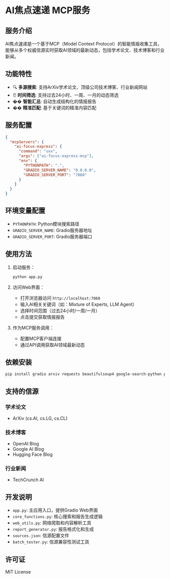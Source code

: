 # AI焦点速递 MCP服务

## 服务介绍

AI焦点速递是一个基于MCP（Model Context Protocol）的智能情报收集工具，能够从多个权威信源实时获取AI领域的最新动态，包括学术论文、技术博客和行业新闻。

## 功能特性

- 🔍 **多源搜索**: 支持ArXiv学术论文、顶级公司技术博客、行业新闻网站
- ⏰ **时间筛选**: 支持过去24小时、一周、一月的动态筛选
- �� **智能汇总**: 自动生成结构化的情报报告
- �� **精准匹配**: 基于关键词的精准内容匹配

## 服务配置

```json
{
  "mcpServers": {
    "ai-focus-express": {
      "command": "uvx",
      "args": ["ai-focus-express-mcp"],
      "env": {
        "PYTHONPATH": ".",
        "GRADIO_SERVER_NAME": "0.0.0.0",
        "GRADIO_SERVER_PORT": "7860"
      }
    }
  }
}
```

## 环境变量配置

- `PYTHONPATH`: Python模块搜索路径
- `GRADIO_SERVER_NAME`: Gradio服务器地址
- `GRADIO_SERVER_PORT`: Gradio服务器端口

## 使用方法

1. 启动服务：
   ```bash
   python app.py
   ```

2. 访问Web界面：
   - 打开浏览器访问 `http://localhost:7860`
   - 输入AI相关关键词（如：Mixture of Experts, LLM Agent）
   - 选择时间范围（过去24小时/一周/一月）
   - 点击提交获取情报报告

3. 作为MCP服务调用：
   - 配置MCP客户端连接
   - 通过API调用获取AI领域最新动态

## 依赖安装

```bash
pip install gradio arxiv requests beautifulsoup4 google-search-python python-dateutil
```

## 支持的信源

### 学术论文
- ArXiv (cs.AI, cs.LG, cs.CL)

### 技术博客
- OpenAI Blog
- Google AI Blog  
- Hugging Face Blog

### 行业新闻
- TechCrunch AI

## 开发说明

- `app.py`: 主应用入口，提供Gradio Web界面
- `core_functions.py`: 核心搜索和报告生成逻辑
- `web_utils.py`: 网络爬取和内容解析工具
- `report_generator.py`: 报告格式化和生成
- `sources.json`: 信源配置文件
- `batch_tester.py`: 信源兼容性测试工具

## 许可证

MIT License
